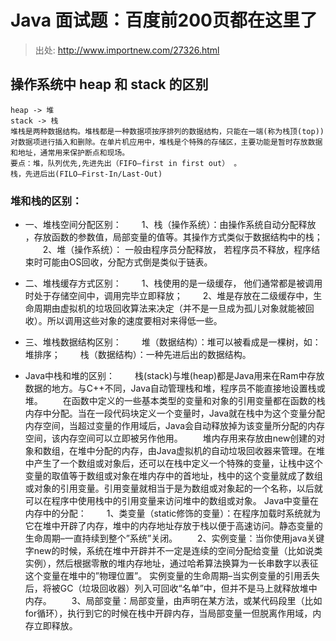 # Java 面试题：百度前200页都在这里了
> 出处: http://www.importnew.com/27326.html


## 操作系统中 heap 和 stack 的区别
	heap -> 堆
	stack -> 栈
	堆栈是两种数据结构。堆栈都是一种数据项按序排列的数据结构，只能在一端(称为栈顶(top))对数据项进行插入和删除。在单片机应用中，堆栈是个特殊的存储区，主要功能是暂时存放数据和地址，通常用来保护断点和现场。
	要点：堆，队列优先,先进先出（FIFO—first in first out） 。
	栈，先进后出(FILO—First-In/Last-Out)

### 堆和栈的区别：
- 一、堆栈空间分配区别：
　　1、栈（操作系统）：由操作系统自动分配释放 ，存放函数的参数值，局部变量的值等。其操作方式类似于数据结构中的栈； 
　　2、堆（操作系统）： 一般由程序员分配释放， 若程序员不释放，程序结束时可能由OS回收，分配方式倒是类似于链表。

- 二、堆栈缓存方式区别：
　　1、栈使用的是一级缓存， 他们通常都是被调用时处于存储空间中，调用完毕立即释放； 
　　2、堆是存放在二级缓存中，生命周期由虚拟机的垃圾回收算法来决定（并不是一旦成为孤儿对象就能被回收）。所以调用这些对象的速度要相对来得低一些。

- 三、堆栈数据结构区别：
　　堆（数据结构）：堆可以被看成是一棵树，如：堆排序； 
　　栈（数据结构）：一种先进后出的数据结构。

- Java中栈和堆的区别：
　　栈(stack)与堆(heap)都是Java用来在Ram中存放数据的地方。与C++不同，Java自动管理栈和堆，程序员不能直接地设置栈或堆。 
　　在函数中定义的一些基本类型的变量和对象的引用变量都在函数的栈内存中分配。当在一段代码块定义一个变量时，Java就在栈中为这个变量分配内存空间，当超过变量的作用域后，Java会自动释放掉为该变量所分配的内存空间，该内存空间可以立即被另作他用。 
　　堆内存用来存放由new创建的对象和数组，在堆中分配的内存，由Java虚拟机的自动垃圾回收器来管理。在堆中产生了一个数组或对象后，还可以在栈中定义一个特殊的变量，让栈中这个变量的取值等于数组或对象在堆内存中的首地址，栈中的这个变量就成了数组或对象的引用变量。引用变量就相当于是为数组或对象起的一个名称，以后就可以在程序中使用栈中的引用变量来访问堆中的数组或对象。 
Java中变量在内存中的分配： 
　　1、类变量（static修饰的变量）：在程序加载时系统就为它在堆中开辟了内存，堆中的内存地址存放于栈以便于高速访问。静态变量的生命周期–一直持续到整个”系统”关闭。 
　　2、实例变量：当你使用java关键字new的时候，系统在堆中开辟并不一定是连续的空间分配给变量（比如说类实例），然后根据零散的堆内存地址，通过哈希算法换算为一长串数字以表征这个变量在堆中的”物理位置”。 实例变量的生命周期–当实例变量的引用丢失后，将被GC（垃圾回收器）列入可回收“名单”中，但并不是马上就释放堆中内存。 
　　3、局部变量：局部变量，由声明在某方法，或某代码段里（比如for循环），执行到它的时候在栈中开辟内存，当局部变量一但脱离作用域，内存立即释放。 
